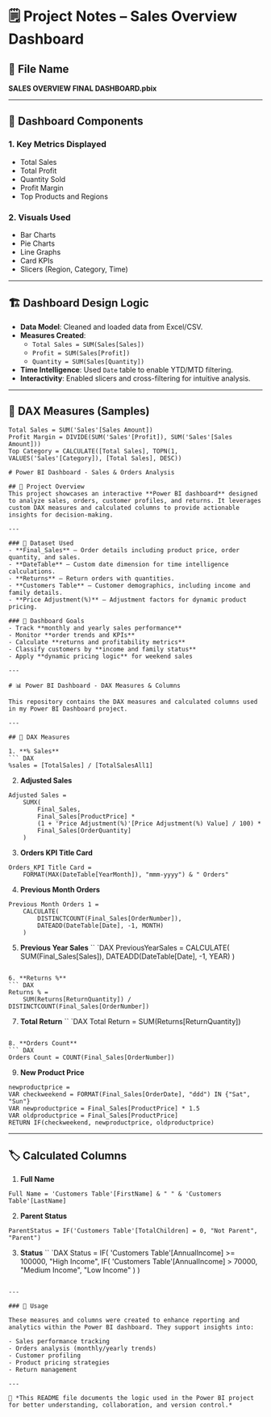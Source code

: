 # 🗒️ Project Notes – Sales Overview Dashboard

## 📁 File Name
**SALES OVERVIEW FINAL DASHBOARD.pbix**

---

## 🧩 Dashboard Components

### 1. Key Metrics Displayed
- Total Sales
- Total Profit
- Quantity Sold
- Profit Margin
- Top Products and Regions

### 2. Visuals Used
- Bar Charts
- Pie Charts
- Line Graphs
- Card KPIs
- Slicers (Region, Category, Time)

---

## 🏗️ Dashboard Design Logic

- **Data Model**: Cleaned and loaded data from Excel/CSV.
- **Measures Created**: 
  - `Total Sales = SUM(Sales[Sales])`
  - `Profit = SUM(Sales[Profit])`
  - `Quantity = SUM(Sales[Quantity])`
- **Time Intelligence**: Used `Date` table to enable YTD/MTD filtering.
- **Interactivity**: Enabled slicers and cross-filtering for intuitive analysis.

---

## 🧮 DAX Measures (Samples)

```DAX
Total Sales = SUM('Sales'[Sales Amount])
Profit Margin = DIVIDE(SUM('Sales'[Profit]), SUM('Sales'[Sales Amount]))
Top Category = CALCULATE([Total Sales], TOPN(1, VALUES('Sales'[Category]), [Total Sales], DESC))

# Power BI Dashboard - Sales & Orders Analysis  

## 📌 Project Overview  
This project showcases an interactive **Power BI dashboard** designed to analyze sales, orders, customer profiles, and returns. It leverages custom DAX measures and calculated columns to provide actionable insights for decision-making.

---

### 📂 Dataset Used  
- **Final_Sales** – Order details including product price, order quantity, and sales.  
- **DateTable** – Custom date dimension for time intelligence calculations.  
- **Returns** – Return orders with quantities.  
- **Customers Table** – Customer demographics, including income and family details.  
- **Price Adjustment(%)** – Adjustment factors for dynamic product pricing.  

### 🎯 Dashboard Goals  
- Track **monthly and yearly sales performance**  
- Monitor **order trends and KPIs**  
- Calculate **returns and profitability metrics**  
- Classify customers by **income and family status**  
- Apply **dynamic pricing logic** for weekend sales  

---

# 📊 Power BI Dashboard - DAX Measures & Columns  

This repository contains the DAX measures and calculated columns used in my Power BI Dashboard project.

---

## 🧮 DAX Measures  

1. **% Sales**
``` DAX
%sales = [TotalSales] / [TotalSalesAll1]
```

2. **Adjusted Sales**
``` DAX
Adjusted Sales = 
    SUMX(
        Final_Sales,
        Final_Sales[ProductPrice] * 
        (1 + 'Price Adjustment(%)'[Price Adjustment(%) Value] / 100) * 
        Final_Sales[OrderQuantity]
    )
```

3. **Orders KPI Title Card**
``` DAX
Orders_KPI Title Card = 
    FORMAT(MAX(DateTable[YearMonth]), "mmm-yyyy") & " Orders"
```

4. **Previous Month Orders**
``` DAX
Previous Month Orders 1 = 
    CALCULATE(
        DISTINCTCOUNT(Final_Sales[OrderNumber]),
        DATEADD(DateTable[Date], -1, MONTH)
    )
```

5. **Previous Year Sales**
`` `DAX
PreviousYearSales =
    CALCULATE(
        SUM(Final_Sales[Sales]),
        DATEADD(DateTable[Date], -1, YEAR)
    )
```

6. **Returns %**
``` DAX
Returns % = 
    SUM(Returns[ReturnQuantity]) / DISTINCTCOUNT(Final_Sales[OrderNumber])
```

7. **Total Return**
`` `DAX
Total Return = SUM(Returns[ReturnQuantity])
```

8. **Orders Count**
``` DAX
Orders Count = COUNT(Final_Sales[OrderNumber])
```

9. **New Product Price**
```DAX
newproductprice =
VAR checkweekend = FORMAT(Final_Sales[OrderDate], "ddd") IN {"Sat", "Sun"}
VAR newproductprice = Final_Sales[ProductPrice] * 1.5
VAR oldproductprice = Final_Sales[ProductPrice]
RETURN IF(checkweekend, newproductprice, oldproductprice)
```

---

## 🏷️ Calculated Columns

1. **Full Name**
``` DAX
Full Name = 'Customers Table'[FirstName] & " " & 'Customers Table'[LastName]
```

2. **Parent Status**
```DAX
ParentStatus = IF('Customers Table'[TotalChildren] = 0, "Not Parent", "Parent")
```

3. **Status**
`` `DAX
Status = 
    IF(
        'Customers Table'[AnnualIncome] >= 100000, 
        "High Income", 
        IF(
            'Customers Table'[AnnualIncome] > 70000, 
            "Medium Income", 
            "Low Income"
        )
    )
```

---

### 🚀 Usage

These measures and columns were created to enhance reporting and analytics within the Power BI dashboard. They support insights into:

- Sales performance tracking  
- Orders analysis (monthly/yearly trends)  
- Customer profiling  
- Product pricing strategies  
- Return management  

---

📌 *This README file documents the logic used in the Power BI project for better understanding, collaboration, and version control.*
